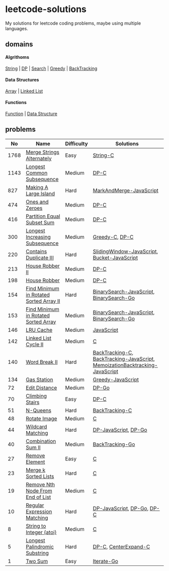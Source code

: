 # leetcode-solutions
My solutions for leetcode coding problems, maybe using multiple languages.

## domains
#### Algrithoms
[String](./domains/Algrithoms/String.md) | [DP](./domains/Algrithoms/DP.md) | [Search](./domains/Algrithoms/Search.md) | [Greedy](./domains/Algrithoms/Greedy.md) | [BackTracking](./domains/Algrithoms/BackTracking.md)
#### Data Structures
[Array](./domains/Data%20Structures/Array.md) | [Linked List](./domains/Data%20Structures/Linked%20List.md)
#### Functions
[Function](./domains/Functions/Function.md) | [Data Structure](./domains/Functions/Data%20Structure.md)

## problems
| No | Name | Difficulty | Solutions |
| -- | -- | -- | -- |
| 1768 | [Merge Strings Alternately](https://leetcode.cn/problems/Merge-Strings-Alternately) | Easy | [String-C](./solutions/algrithoms/Merge%20Strings%20Alternately/string.c) |
| 1143 | [Longest Common Subsequence](https://leetcode.cn/problems/Longest-Common-Subsequence) | Medium | [DP-C](./solutions/algrithoms/Longest%20Common%20Subsequence/dp.c) |
| 827 | [Making A Large Island](https://leetcode.cn/problems/Making-A-Large-Island) | Hard | [MarkAndMerge-JavaScript](./solutions/algrithoms/Making%20A%20Large%20Island/mark-and-merge.js) |
| 474 | [Ones and Zeroes](https://leetcode.cn/problems/Ones-and-Zeroes) | Medium | [DP-C](./solutions/algrithoms/Ones%20and%20Zeroes/dp.c) |
| 416 | [Partition Equal Subset Sum](https://leetcode.cn/problems/Partition-Equal-Subset-Sum) | Medium | [DP-C](./solutions/algrithoms/Partition%20Equal%20Subset%20Sum/dp.c) |
| 300 | [Longest Increasing Subsequence](https://leetcode.cn/problems/Longest-Increasing-Subsequence) | Medium | [Greedy-C](./solutions/algrithoms/Longest%20Increasing%20Subsequence/greedy.c), [DP-C](./solutions/algrithoms/Longest%20Increasing%20Subsequence/dp.c) |
| 220 | [Contains Duplicate III](https://leetcode.cn/problems/Contains-Duplicate-III) | Hard | [SlidingWindow-JavaScript](./solutions/algrithoms/Contains%20Duplicate%20III/sliding-window.js), [Bucket-JavaScript](./solutions/algrithoms/Contains%20Duplicate%20III/bucket.js) |
| 213 | [House Robber II](https://leetcode.cn/problems/House-Robber-II) | Medium | [DP-C](./solutions/algrithoms/House%20Robber%20II/dp.c) |
| 198 | [House Robber](https://leetcode.cn/problems/House-Robber) | Medium | [DP-C](./solutions/algrithoms/House%20Robber/dp.c) |
| 154 | [Find Minimum in Rotated Sorted Array II](https://leetcode.cn/problems/Find-Minimum-in-Rotated-Sorted-Array-II) | Hard | [BinarySearch-JavaScript](./solutions/algrithoms/Find%20Minimum%20in%20Rotated%20Sorted%20Array%20II/binary-search.js), [BinarySearch-Go](./solutions/algrithoms/Find%20Minimum%20in%20Rotated%20Sorted%20Array%20II/binary-search.go) |
| 153 | [Find Minimum in Rotated Sorted Array](https://leetcode.cn/problems/Find-Minimum-in-Rotated-Sorted-Array) | Medium | [BinarySearch-JavaScript](./solutions/algrithoms/Find%20Minimum%20in%20Rotated%20Sorted%20Array/binary-search.js), [BinarySearch-Go](./solutions/algrithoms/Find%20Minimum%20in%20Rotated%20Sorted%20Array/binary-search.go) |
| 146 | [LRU Cache](https://leetcode.cn/problems/LRU-Cache) | Medium | [JavaScript](./solutions/functions/LRU%20Cache/struct.js) |
| 142 | [Linked List Cycle II](https://leetcode.cn/problems/Linked-List-Cycle-II) | Medium | [C](./solutions/data%20structures/Linked%20List%20Cycle%20II/list.c) |
| 140 | [Word Break II](https://leetcode.cn/problems/Word-Break-II) | Hard | [BackTracking-C](./solutions/algrithoms/Word%20Break%20II/backtracking.c), [BackTracking-JavaScript](./solutions/algrithoms/Word%20Break%20II/backtracking.js), [MemoizationBacktracking-JavaScript](./solutions/algrithoms/Word%20Break%20II/memoization-backtracking.js) |
| 134 | [Gas Station](https://leetcode.cn/problems/Gas-Station) | Medium | [Greedy-JavaScript](./solutions/algrithoms/Gas%20Station/greedy.js) |
| 72 | [Edit Distance](https://leetcode.cn/problems/Edit-Distance) | Medium | [DP-Go](./solutions/algrithoms/Edit%20Distance/dp.go) |
| 70 | [Climbing Stairs](https://leetcode.cn/problems/Climbing-Stairs) | Easy | [DP-C](./solutions/algrithoms/Climbing%20Stairs/dp.c) |
| 51 | [N-Queens](https://leetcode.cn/problems/N-Queens) | Hard | [BackTracking-C](./solutions/algrithoms/N-Queens/backtracking.c) |
| 48 | [Rotate Image](https://leetcode.cn/problems/Rotate-Image) | Medium | [C](./solutions/data%20structures/Rotate%20Image/array.c) |
| 44 | [Wildcard Matching](https://leetcode.cn/problems/Wildcard-Matching) | Hard | [DP-JavaScript](./solutions/algrithoms/Wildcard%20Matching/dp.js), [DP-Go](./solutions/algrithoms/Wildcard%20Matching/dp.go) |
| 40 | [Combination Sum II](https://leetcode.cn/problems/Combination-Sum-II) | Medium | [BackTracking-Go](./solutions/algrithoms/Combination%20Sum%20II/backtracking.go) |
| 27 | [Remove Element](https://leetcode.cn/problems/Remove-Element) | Easy | [C](./solutions/data%20structures/Remove%20Element/array.c) |
| 23 | [Merge k Sorted Lists](https://leetcode.cn/problems/Merge-k-Sorted-Lists) | Hard | [C](./solutions/data%20structures/Merge%20k%20Sorted%20Lists/list.c) |
| 19 | [Remove Nth Node From End of List](https://leetcode.cn/problems/Remove-Nth-Node-From-End-of-List) | Medium | [C](./solutions/data%20structures/Remove%20Nth%20Node%20From%20End%20of%20List/list.c) |
| 10 | [Regular Expression Matching](https://leetcode.cn/problems/Regular-Expression-Matching) | Hard | [DP-JavaScript](./solutions/algrithoms/Regular%20Expression%20Matching/dp.js), [DP-Go](./solutions/algrithoms/Regular%20Expression%20Matching/dp.go), [DP-C](./solutions/algrithoms/Regular%20Expression%20Matching/dp.c) |
| 8 | [String to Integer (atoi)](https://leetcode.cn/problems/String-to-Integer-(atoi)) | Medium | [C](./solutions/functions/String%20to%20Integer%20(atoi)/func.c) |
| 5 | [Longest Palindromic Substring](https://leetcode.cn/problems/Longest-Palindromic-Substring) | Hard | [DP-C](./solutions/algrithoms/Longest%20Palindromic%20Substring/dp.c), [CenterExpand-C](./solutions/algrithoms/Longest%20Palindromic%20Substring/center-expand.c) |
| 1 | [Two Sum](https://leetcode.cn/problems/Two-Sum) | Easy | [Iterate-Go](./solutions/algrithoms/Two%20Sum/iterate.go) |

